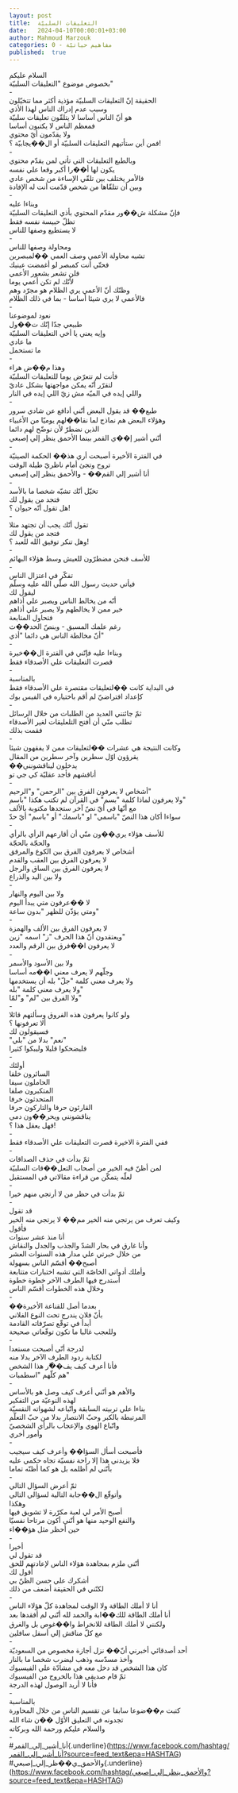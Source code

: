 ```yaml
---
layout: post
title:  التعليقات السلبيّة
date:   2024-04-10T00:00:01+03:00
author: Mahmoud Marzouk
categories: 0 - مفاهيم حياتيّة
published:  true
---
```

السلام عليكم\
بخصوص موضوع \"التعليقات السلبيّة\"\
-\
الحقيقة إنّ التعليقات السلبيّة مؤذية أكثر مما تتخيّلون\
وسبب عدم إدراك الناس لهذا الأذي\
هو أنّ الناس أساسا لا يتلقّون تعليقات سلبيّة\
فمعظم الناس لا يكتبون أساسا\
ولا يقدّمون أيّ محتوي\
فمن أين ستأتيهم التعليقات السلبيّة أو ال��يجابيّة ؟!\
-\
وبالطبع التعليقات التي تأتي لمن يقدّم محتوي\
يكون لها أ��را أكبر وقعا علي نفسه\
فالأمر يختلف بين تلقّي الإساءة من شخص عادي\
وبين أن تتلقّاها من شخص قدّمت أنت له الإفادة\
-\
وبناءا عليه\
فإنّ مشكلة ش��ور مقدّم المحتوي بأذي التعليقات السلبيّة\
تظلّ حبيسة نفسه فقط\
لا يستطيع وصفها للناس\
-\
ومحاولة وصفها للناس\
تشبه محاولة الأعمي وصف العمي ��لمبصرين\
فحتّي أنت كمبصر لو أغمضت عينيك\
فلن تشعر بشعور الأعمي\
لأنّك لم تكن أعمي يوما\
وظنّك أنّ الأعمي يري الظلام هو مجرّد وهم\
فالأعمي لا يري شيئا أساسا - بما في ذلك الظلام\
-\
نعود لموضوعنا\
طبيعي جدّا إنّك ت��ول\
وإيه يعني يا أخي التعليقات السلبيّة\
ما عادي\
ما تستحمل\
-\
وهذا م��ض هراء\
فأنت لم تتعرّض يوما للتعليقات السلبيّة\
لتقرّر أنّه يمكن مواجهتها بشكل عاديّ\
واللي إيده في الميّه مش زيّ اللي إيده في النار\
-\
طبع�� قد يقول البعض أنّني أدافع عن شادي سرور\
وهؤلاء البعض هم نماذج لما نقا��لهم يوميّا من الأغبياء\
الذين نضطرّ لأن نوضّح لهم دائما\
أنّني أشير إ��ي القمر بينما الأحمق ينظر إلي إصبعي\
-\
في الفترة الأخيرة أصبحت أري هذ�� الحكمة الصينيّة\
تروح وتجئ أمام ناظريّ طيلة الوقت\
أنا أشير إلي القم�� - والأحمق ينظر إلي إصبعي\
-\
تخيّل أنّك تشبّه شخصا ما بالأسد\
فتجد من يقول لك\
هل تقول أنّه حيوان ؟!\
-\
تقول أنّك يجب أن تجتهد مثلا\
فتجد من يقول لك\
وهل تنكر توفيق الله للعبد ؟!\
-\
للأسف فنحن مضطرّون للعيش وسط هؤلاء البهائم\
-\
تفكّر في اعتزال الناس\
فيأتي حديث رسول الله صلّي الله عليه وسلّم\
ليقول لك\
أنّه من يخالط الناس ويصبر علي أذاهم\
خير ممن لا يخالطهم ولا يصبر علي أذاهم\
فتحاول المتابعة\
رغم علمك المسبق - وبنصّ الحد��ث\
أنّ مخالطة الناس هي دائما \"أذي\"\
-\
وبناءا عليه فإنّني في الفترة ال��خيرة\
قصرت التعليقات علي الأصدقاء فقط\
-\
بالمناسبة\
في البداية كانت ��لتعليقات مقتصرة علي الأصدقاء فقط\
كإعداد افتراضيّ لم أقم باختياره في الفيس بوك\
-\
ثمّ جائتني العديد من الطلبات من خلال الرسائل\
تطلب منّي أن أفتح التلعليقات لغير الأصدقاء\
فقمت بذلك\
-\
وكانت النتيجة هي عشرات ��لتعليقات ممن لا يفقهون شيئا\
يقرؤون اوّل سطرين وآخر سطرين من المقال\
��يدخلون ليناقشونني\
أناقشهم فأجد عقليّة كي جي تو\
-\
أشخاص لا يعرفون الفرق بين \"الرحمن\" و\"الرحيم\"\
ولا يعرفون لماذا كلمة \"بسم\" في القرآن لم تكتب هكذا
\"باسم\"\
مع أنّها في أيّ نصّ آخر ستجدها مكتوبة بالألف\
سواءا أكان هذا النصّ \"باسمي\" او \"باسمك\" أو \"باسم\" أيّ
حدّ\
-\
للأسف هؤلاء يري��ون منّي أن أقارعهم الرأي بالرأي\
والحجّة بالحجّة\
أشخاص لا يعرفون الفرق بين الكوع والمرفق\
لا يعرفون الفرق بين العقب والقدم\
لا يعرفون الفرق بين الساق والرجل\
ولا بين اليد والذراع\
-\
ولا بين اليوم والنهار\
لا ��عرفون متي يبدأ اليوم\
ومتي يؤذّن للظهر \"بدون ساعة\"\
-\
لا يعرفون الفرق بين الألف والهمزة\
ويعتقدون أنّ هذا الحرف \"ز\" اسمه \"زين\"\
لا يعرفون ا��فرق بين الرقم والعدد\
-\
ولا بين الأسود والأسمر\
وجلّهم لا يعرف معني ا��مه أساسا\
ولا يعرف معني كلمة \"جلّ\" بله أن يستخدمها\
ولا يعرف معني كلمة \"بله\"\
ولا الفرق بين \"لم\" و\"لمّا\"\
-\
ولو كانوا يعرفون هذه الفروق وسألتهم قائلا\
ألا تعرفونها ؟\
فسيقولون لك\
\"نعم\" بدلا من \"بلي\"\
فليضحكوا قليلا وليبكوا كثيرا\
-\
أولئك\
السائرون خلفا\
الحاملون سيفا\
المتكبرون صلفا\
المتحدثون خرفا\
القارئون حرفا والتاركون حرفا\
يناقشونني ويحر��ون دمي\
فهل يعقل هذا ؟!\
-\
ففي الفترة الاخيرة قصرت التعليقات علي الأصدقاء فقط\
-\
ثمّ بدأت في حذف الصداقات\
لمن أظنّ فيه الخير من أصحاب التعل��قات السلبيّة\
لعلّه يتمكّن من قراءة مقالاتي في المستقبل\
-\
ثمّ بدأت في حظر من لا أرتجي منهم خيرا\
-\
قد تقول\
وكيف تعرف من يرتجي منه الخير مم�� لا يرتجي منه الخير\
فأقول\
أنا منذ عشر سنوات\
وأنا غارق في بحار الشدّ والجذب والجدل والنقاش\
من خلال خبرتي علي مدار هذه السنوات العشر\
أصبح�� أقسّم الناس بسهولة\
وأملك أدواتي الخاصّة التي تشبه اختبارات متتابعة\
أستدرج فيها الطرف الآخر خطوة خطوة\
وخلال هذه الخطوات أقسّم الناس\
-\
��بعدما أصل للقناعة الأخيرة\
بأنّ فلان يندرج تحت النوع الفلاني\
أبدأ في توقّع تصرّفاته القادمة\
وللعجب غالبا ما تكون توقّعاتي صحيحة\
-\
لدرجة أنّي أصبحت مستعدا\
لكتابة ردود الطرف الآخر بدلا منه\
فأنا أعرف كيف يف��ّر هذا الشخص\
هم كلّهم \"اسطمبات\"\
-\
والأهم هو أنّني أعرف كيف وصل هو بالأساس\
لهذه النوعيّة من التفكير\
بناءا علي تربيته السابقة واتّباعه لشهواته النفسيّة\
المرتبطة بالكبر وحبّ الانتصار بدلا من حبّ التعلّم\
واتّباع الهوي والإعجاب بالرأي الشخصيّ\
وأمور أخري\
-\
فأصبحت أسأل السؤا�� وأعرف كيف سيجيب\
فلا يزيدني هذا إلا راحة نفسيّة تجاه حكمي عليه\
بأنّني لم أظلمه بل هو كما أظنّه تماما\
-\
ثمّ أعرض السؤال التالي\
وأتوقّع ال��جابة التالية لسؤالي التالي\
وهكذا\
أصبح الأمر لي لعبة مكرّرة لا تشويق فيها\
والنفع الوحيد منها هو أنّني أكون مرتاحا نفسيّا\
حين أحظر مثل هؤ��اء\
-\
أخيرا\
قد تقول لي\
أنّني ملزم بمجاهدة هؤلاء الناس لإعادتهم للحق\
أقول لك\
أشكرك علي حسن الظنّ بي\
لكنّني في الحقيقة أضعف من ذلك\
-\
أنا لا أملك الطاقة ولا الوقت لمجاهدة كلّ هؤلاء الناس\
أنا أملك الطاقة للك��ابة والحمد لله أنّني لم أفقدها بعد\
ولكنني لا أملك الطاقة للانخراط وا��غوص بل والغرق\
مع كلّ مناقش إلي أسفل سافلين\
-\
أحد أصدقائي أخبرني أنّ�� نزل أجازة مخصوص من السعوديّة\
وأخذ مسدّسه وذهب ليضرب شخصا ما بالنار\
كان هذا الشخص قد دخل معه في مشادّة علي الفيسبوك\
ثمّ قام صديقي هذا بالخروج من الفيسبوك\
فأنا لا أريد الوصول لهذه الدرجة\
-\
بالمناسبة\
كتبت م��ضوعا سابقا عن تقسيم الناس من خلال المحاورة\
تجدونه في التعليق الأوّل ��ن شاء الله\
والسلام عليكم ورحمة الله وبركاته\
-\
\#أنا_أشير_إلي_القمر{.underline}(https://www.facebook.com/hashtag/أنا_أشير_إلي_القمر?source=feed_text&epa=HASHTAG)\
\#والأحمق_ي��ظر_إلي_إصبعي{.underline}(https://www.facebook.com/hashtag/والأحمق_ينظر_إلي_إصبعي?source=feed_text&epa=HASHTAG)
